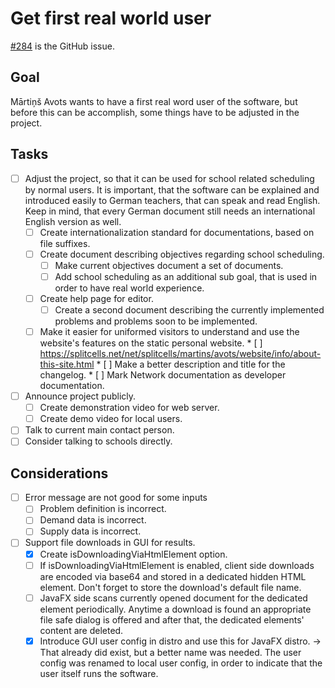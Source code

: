 # Get first real world user
[\#284](https://github.com/www-splitcells-net/net.splitcells.network/issues/284) is the GitHub issue.
## Goal
Mārtiņš Avots wants to have a first real word user of the software,
but before this can be accomplish,
some things have to be adjusted in the project.
## Tasks
* [ ] Adjust the project, so that it can be used for school related scheduling by normal users.
    It is important, that the software can be explained and introduced easily to German teachers,
    that can speak and read English.
    Keep in mind, that every German document still needs an international English version as well.
    * [ ] Create internationalization standard for documentations, based on file suffixes.
    * [ ] Create document describing objectives regarding school scheduling.
        * [ ] Make current objectives document a set of documents.
        * [ ] Add school scheduling as an additional sub goal, that is used in order to have real world experience.
    * [ ] Create help page for editor.
        * [ ] Create a second document describing the currently implemented problems and problems soon to be implemented.
    * [ ] Make it easier for uniformed visitors to understand and use the website's features on the static personal website.
          * [ ] https://splitcells.net/net/splitcells/martins/avots/website/info/about-this-site.html
          * [ ] Make a better description and title for the changelog.
          * [ ] Mark Network documentation as developer documentation.
* [ ] Announce project publicly.
    * [ ] Create demonstration video for web server.
    * [ ] Create demo video for local users.
* [ ] Talk to current main contact person.
* [ ] Consider talking to schools directly.
## Considerations
* [ ] Error message are not good for some inputs
    * [ ] Problem definition is incorrect.
    * [ ] Demand data is incorrect.
    * [ ] Supply data is incorrect.
* [ ] Support file downloads in GUI for results.
    * [x] Create isDownloadingViaHtmlElement option.
    * [ ] If isDownloadingViaHtmlElement is enabled, client side downloads are encoded via base64 and stored in a dedicated hidden HTML element.
      Don't forget to store the download's default file name.
    * [ ] JavaFX side scans currently opened document for the dedicated element periodically.
      Anytime a download is found an appropriate file safe dialog is offered and after that,
      the dedicated elements' content are deleted.
    * [x] Introduce GUI user config in distro and use this for JavaFX distro. -> That already did exist, but a better name was needed. The user config was renamed to local user config, in order to indicate that the user itself runs the software.